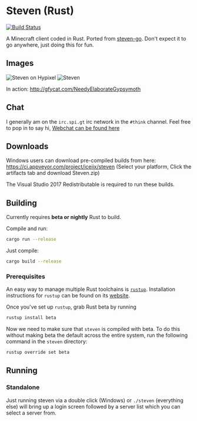 # Steven (Rust)
[![Build Status](https://travis-ci.org/iceiix/steven.svg?branch=updates)](https://travis-ci.org/iceiix/steven)

A Minecraft client coded in Rust. Ported from [steven-go](https://github.com/Thinkofname/steven-go).
Don't expect it to go anywhere, just doing this for fun.

## Images

![Steven on Hypixel](https://i.imgur.com/PM5fLuu.png)
![Steven](https://i.imgur.com/RRspOQF.png)


In action: http://gfycat.com/NeedyElaborateGypsymoth

## Chat

I generally am on the `irc.spi.gt` irc network in the `#think` channel.
Feel free to pop in to say hi, [Webchat can be found here](https://irc.spi.gt/iris/?channels=think)

## Downloads

Windows users can download pre-compiled builds from here: https://ci.appveyor.com/project/iceiix/steven
(Select your platform, Click the artifacts tab and download Steven.zip)

The Visual Studio 2017 Redistributable is required to run these builds.

## Building

Currently requires **beta or nightly** Rust to build.

Compile and run:
```bash
cargo run --release
```
Just compile:
```bash
cargo build --release
```

### Prerequisites

An easy way to manage multiple Rust toolchains is [`rustup`](https://github.com/rust-lang-nursery/rustup.rs). Installation instructions for `rustup` can be found on its [website](https://www.rustup.rs/).

Once you've set up `rustup`, grab Rust beta by running
```sh
rustup install beta
```

Now we need to make sure that `steven` is compiled with beta. To do this without making beta the default across the entire system, run the following command in the `steven` directory:
```sh
rustup override set beta
```

## Running

### Standalone

Just running steven via a double click (Windows) or `./steven` (everything else)
will bring up a login screen followed by a server list which you can select a server
from.
